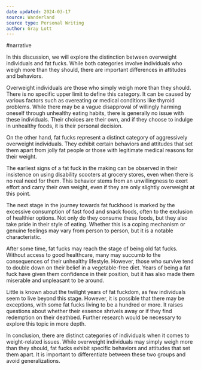 ```yaml
---
date updated: 2024-03-17
source: Wanderland
source type: Personal Writing
author: Gray Lott
---
```

#narrative 

In this discussion, we will explore the distinction between overweight individuals and fat fucks. While both categories involve individuals who weigh more than they should, there are important differences in attitudes and behaviors.

Overweight individuals are those who simply weigh more than they should. There is no specific upper limit to define this category. It can be caused by various factors such as overeating or medical conditions like thyroid problems. While there may be a vague disapproval of willingly harming oneself through unhealthy eating habits, there is generally no issue with these individuals. Their choices are their own, and if they choose to indulge in unhealthy foods, it is their personal decision.

On the other hand, fat fucks represent a distinct category of aggressively overweight individuals. They exhibit certain behaviors and attitudes that set them apart from jolly fat people or those with legitimate medical reasons for their weight.

The earliest signs of a fat fuck in the making can be observed in their insistence on using disability scooters at grocery stores, even when there is no real need for them. This behavior stems from an unwillingness to exert effort and carry their own weight, even if they are only slightly overweight at this point.

The next stage in the journey towards fat fuckhood is marked by the excessive consumption of fast food and snack foods, often to the exclusion of healthier options. Not only do they consume these foods, but they also take pride in their style of eating. Whether this is a coping mechanism or genuine feelings may vary from person to person, but it is a notable characteristic.

After some time, fat fucks may reach the stage of being old fat fucks. Without access to good healthcare, many may succumb to the consequences of their unhealthy lifestyle. However, those who survive tend to double down on their belief in a vegetable-free diet. Years of being a fat fuck have given them confidence in their position, but it has also made them miserable and unpleasant to be around.

Little is known about the twilight years of fat fuckdom, as few individuals seem to live beyond this stage. However, it is possible that there may be exceptions, with some fat fucks living to be a hundred or more. It raises questions about whether their essence shrivels away or if they find redemption on their deathbed. Further research would be necessary to explore this topic in more depth.

In conclusion, there are distinct categories of individuals when it comes to weight-related issues. While overweight individuals may simply weigh more than they should, fat fucks exhibit specific behaviors and attitudes that set them apart. It is important to differentiate between these two groups and avoid generalizations.